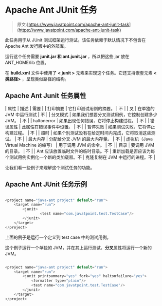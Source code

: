 # Apache Ant JUnit 任务

> 原文:[https://www.javatpoint.com/apache-ant-junit-task](https://www.javatpoint.com/apache-ant-junit-task)

此任务用于从 JUnit 测试框架运行测试。该任务依赖于默认情况下不包含在 Apache Ant 发行版中的外部库。

运行这个任务需要 **junit.jar 和 ant.junit.jar** ，所以把这些 jar 放在 ANT_HOME/lib 位置。

在 **build.xml** 文件中使用了 **< junit >** 元素来实现这个任务。它还支持嵌套元素 **<类路径>** ，呈现类似路径的结构。

## Apache Ant Junit 任务属性

| 属性 | 描述 | 需要 |
| 打印摘要 | 它打印测试用例的摘要。 | 不 |
| 叉 | 在单独的 JVM 中运行测试 | 不 |
| 分叉模式 | 如果我们想要分叉测试用例，它控制创建多少 JVM。 | 不 |
| haltonerror | 如果出现任何错误，它将停止构建过程。 | 不 |
| 错误属性 | 此属性在错误事件中设置。 | 不 |
| 暂停失败 | 如果测试失败，它将停止构建过程。 | 不 |
| 超时 | 如果个别测试没有在给定时间内完成，它将取消这些测试。 | 不 |
| 最大内存 | 分配给分叉 JVM 的最大内存量。 | 不 |
| 虚拟机（Java Virtual Machine 的缩写） | 用于调用 JVM 的命令。 | 不 |
| 目录 | 要调用 JVM 的目录。 | 不 |
| Ant 应该放置临时文件的临时目录。不 | 重新加载是否应该为每个测试用例实例化一个新的类加载器。不 | 克隆复制在 JVM 中运行的进程。不 |

让我们看一些例子来理解这个测试任务的功能。

## Apache Ant JUnit 任务示例

```java

<project name="java-ant project" default="run">	
	<target name="run">
		<junit>
    			<test name="com.javatpoint.test.TestCase"/>
		</junit>
	</target>
</project>

```

上面的例子是运行一个定义到 test case 中的测试用例。

这个例子运行一个单独的 JVM，并在其上运行测试。**分叉**属性将运行一个新的 JVM。

```java

<project name="java-ant project" default="run">	
	<target name="run">
		<junit printsummary="yes" fork="yes" haltonfailure="yes">
    		<formatter type="plain"/>
    		<test name="com.javatpoint.test.TestCase"/>
		</junit>
	</target>
</project>

```
